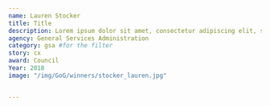 ```yaml
---
name: Lauren Stocker
title: Title
description: Lorem ipsum dolor sit amet, consectetur adipiscing elit, sed do eiusmod tempor incididunt ut labore et dolore magna aliqua.
agency: General Services Administration
category: gsa #for the filter
story: cx
award: Council
Year: 2018
image: "/img/GoG/winners/stocker_lauren.jpg"


---
```

